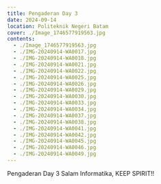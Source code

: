 ```yaml
---
title: Pengaderan Day 3
date: 2024-09-14
location: Politeknik Negeri Batam
cover: ./Image_1746577919563.jpg
contents:
  - ./Image_1746577919563.jpg
  - ./IMG-20240914-WA0017.jpg
  - ./IMG-20240914-WA0018.jpg
  - ./IMG-20240914-WA0021.jpg
  - ./IMG-20240914-WA0022.jpg
  - ./IMG-20240914-WA0025.jpg
  - ./IMG-20240914-WA0026.jpg
  - ./IMG-20240914-WA0029.jpg
  - ./IMG-20240914-WA0030.jpg
  - ./IMG-20240914-WA0033.jpg
  - ./IMG-20240914-WA0034.jpg
  - ./IMG-20240914-WA0037.jpg
  - ./IMG-20240914-WA0038.jpg
  - ./IMG-20240914-WA0041.jpg
  - ./IMG-20240914-WA0042.jpg
  - ./IMG-20240914-WA0045.jpg
  - ./IMG-20240914-WA0046.jpg
  - ./IMG-20240914-WA0049.jpg
---
```


Pengaderan Day 3
Salam Informatika, KEEP SPIRIT!!